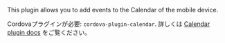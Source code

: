 
This plugin allows you to add events to the Calendar of the mobile device.

Cordovaプラグインが必要: `cordova-plugin-calendar`. 詳しくは [Calendar plugin docs](https://github.com/EddyVerbruggen/Calendar-PhoneGap-Plugin) をご覧ください。

